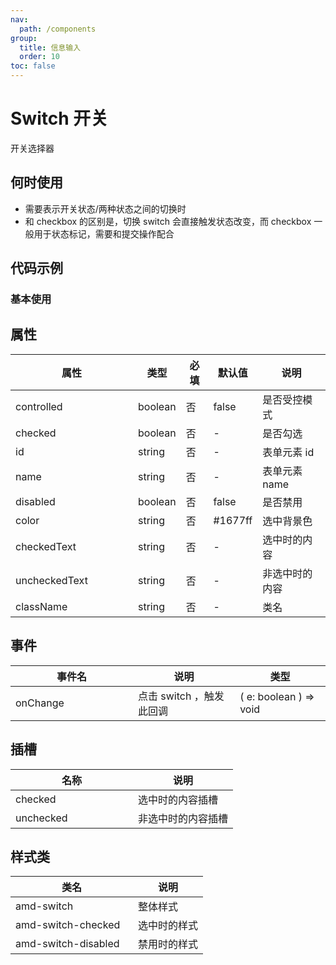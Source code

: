 ```yaml
---
nav:
  path: /components
group:
  title: 信息输入
  order: 10
toc: false
---
```


# Switch 开关
开关选择器
## 何时使用
- 需要表示开关状态/两种状态之间的切换时
- 和 checkbox 的区别是，切换 switch 会直接触发状态改变，而 checkbox 一般用于状态标记，需要和提交操作配合

## 代码示例
### 基本使用
<code src='../../demo/pages/Switch'></code>



## 属性

| 属性 | 类型 | 必填 | 默认值 | 说明 |
| -----|-----|-----|-----|----- |
| controlled | boolean | 否 | false | 是否受控模式 |
| checked | boolean | 否 | - | 是否勾选 |
| id | string | 否 | - | 表单元素 id |
| name | string | 否 | - | 表单元素 name |
| disabled | boolean | 否 | false | 是否禁用 |
| color | string | 否 | #1677ff | 选中背景色 |
| checkedText | string | 否 | - | 选中时的内容 |
| uncheckedText | string | 否 | - | 非选中时的内容 |
| className | string | 否 | - | 类名 |

## 事件
| 事件名 | 说明 | 类型 |
| -----|-----|-----|
| onChange | 点击 switch  ，触发此回调 | ( e: boolean ) => void  |


## 插槽
| 名称 | 说明 |
| ----|----|
| checked | 选中时的内容插槽 |
| unchecked | 非选中时的内容插槽 |

## 样式类
| 类名 | 说明 |
| -----|-----|
| amd-switch | 整体样式 |
| amd-switch-checked | 选中时的样式 |
| amd-switch-disabled | 禁用时的样式 |

<style> 
table th:first-of-type { width: 180px; } 
.__dumi-default-layout-content article table:first-of-type th:nth-of-type(2)  {
    width: 140px
} 
.__dumi-default-layout-content article table:first-of-type th:nth-of-type(3)  {
    width: 30px
} 
.__dumi-default-layout-content article table:first-of-type th:nth-of-type(4)  {
    width: 50px
} 
</style> 